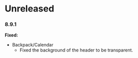 # Unreleased

### 8.9.1

**Fixed:**

- Backpack/Calendar
  - Fixed the background of the header to be transparent.